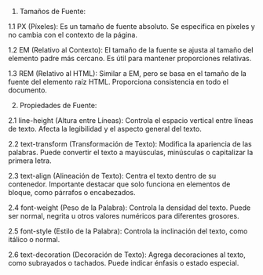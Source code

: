 1. Tamaños de Fuente:

1.1 PX (Píxeles): Es un tamaño de fuente absoluto. Se especifica en píxeles y no cambia con el contexto de la página.

1.2 EM (Relativo al Contexto): El tamaño de la fuente se ajusta al tamaño del elemento padre más cercano. Es útil para mantener proporciones relativas.

1.3 REM (Relativo al HTML): Similar a EM, pero se basa en el tamaño de la fuente del elemento raíz HTML. Proporciona consistencia en todo el documento.

2. Propiedades de Fuente:

2.1 line-height (Altura entre Líneas): Controla el espacio vertical entre líneas de texto. Afecta la legibilidad y el aspecto general del texto.

2.2 text-transform (Transformación de Texto): Modifica la apariencia de las palabras. Puede convertir el texto a mayúsculas, minúsculas o capitalizar la primera letra.

2.3 text-align (Alineación de Texto): Centra el texto dentro de su contenedor. Importante destacar que solo funciona en elementos de bloque, como párrafos o encabezados.

2.4 font-weight (Peso de la Palabra): Controla la densidad del texto. Puede ser normal, negrita u otros valores numéricos para diferentes grosores.

2.5 font-style (Estilo de la Palabra): Controla la inclinación del texto, como itálico o normal.

2.6 text-decoration (Decoración de Texto): Agrega decoraciones al texto, como subrayados o tachados. Puede indicar énfasis o estado especial.